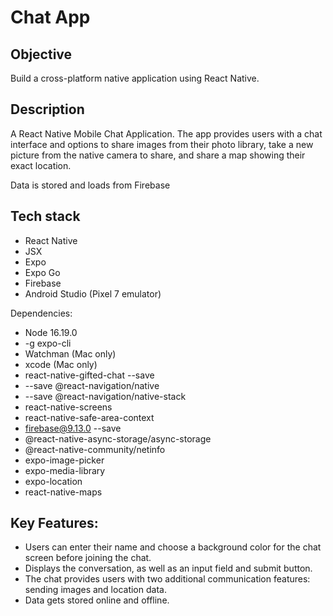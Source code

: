 # Chat App

## Objective
Build a cross-platform native application using React Native.

## Description
A React Native Mobile Chat Application. The app provides users with a chat interface and options to share images from their photo library, take a new picture from the native camera to share, and share a map showing   their exact location.

Data is stored and loads from Firebase 

## Tech stack
- React Native
- JSX
- Expo 
- Expo Go
- Firebase
- Android Studio (Pixel 7 emulator)

Dependencies:
- Node 16.19.0
- -g expo-cli
- Watchman (Mac only)
- xcode (Mac only)
- react-native-gifted-chat --save
- --save @react-navigation/native
- --save @react-navigation/native-stack
- react-native-screens
- react-native-safe-area-context
- firebase@9.13.0 --save
- @react-native-async-storage/async-storage
- @react-native-community/netinfo
- expo-image-picker
- expo-media-library
- expo-location
- react-native-maps


## Key Features:
- Users can enter their name and choose a background color for the chat screen before joining the chat. 
- Displays the conversation, as well as an input field and submit button. 
- The chat provides users with two additional communication features: sending images and location data. 
- Data gets stored online and offline.

